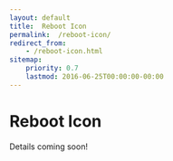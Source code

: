 ```yaml
---
layout: default
title:  Reboot Icon
permalink:  /reboot-icon/
redirect_from: 
    - /reboot-icon.html
sitemap: 
    priority: 0.7
    lastmod: 2016-06-25T00:00:00-00:00
---
```


# <i class="fa fa-circle"></i> Reboot Icon
Details coming soon!

